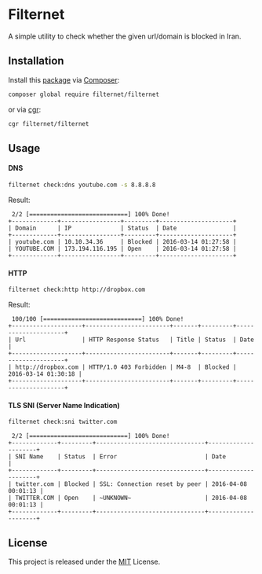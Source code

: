 # Filternet
A simple utility to check whether the given url/domain is blocked in Iran.

## Installation

Install this [package](https://packagist.org/packages/filternet/filternet) via [Composer](https://getcomposer.org/download/):

~~~bash
composer global require filternet/filternet
~~~

or via [cgr](https://github.com/consolidation-org/cgr):

~~~bash
cgr filternet/filternet
~~~

## Usage

#### DNS

~~~bash
filternet check:dns youtube.com -s 8.8.8.8
~~~

Result:

~~~
 2/2 [============================] 100% Done!
+-------------+-----------------+---------+---------------------+
| Domain      | IP              | Status  | Date                |
+-------------+-----------------+---------+---------------------+
| youtube.com | 10.10.34.36     | Blocked | 2016-03-14 01:27:58 |
| YOUTUBE.COM | 173.194.116.195 | Open    | 2016-03-14 01:27:58 |
+-------------+-----------------+---------+---------------------+
~~~

#### HTTP

~~~bash
filternet check:http http://dropbox.com
~~~

Result:

~~~
 100/100 [============================] 100% Done!
+--------------------+------------------------+-------+---------+---------------------+
| Url                | HTTP Response Status   | Title | Status  | Date                |
+--------------------+------------------------+-------+---------+---------------------+
| http://dropbox.com | HTTP/1.0 403 Forbidden | M4-8  | Blocked | 2016-03-14 01:30:18 |
+--------------------+------------------------+-------+---------+---------------------+
~~~

#### TLS SNI (Server Name Indication)

~~~bash
filternet check:sni twitter.com
~~~

~~~
 2/2 [============================] 100% Done!
+-------------+---------+-------------------------------+---------------------+
| SNI Name    | Status  | Error                         | Date                |
+-------------+---------+-------------------------------+---------------------+
| twitter.com | Blocked | SSL: Connection reset by peer | 2016-04-08 00:01:13 |
| TWITTER.COM | Open    | ~UNKNOWN~                     | 2016-04-08 00:01:13 |
+-------------+---------+-------------------------------+---------------------+
~~~


## License

This project is released under the [MIT](https://github.com/alibo/filternet/blob/master/LICENSE) License.
